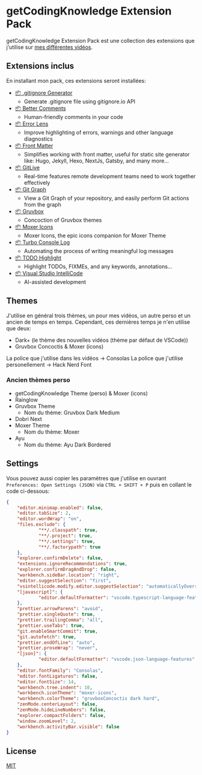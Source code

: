 # getCodingKnowledge Extension Pack

getCodingKnowledge Extension Pack est une collection des extensions que j'utilise sur [mes différentes vidéos](https://www.youtube.com/c/getcodingknowledge).

## Extensions inclus

En installant mon pack, ces extensions seront installées:

- [📦 .gitignore Generator](https://marketplace.visualstudio.com/items?itemName=piotrpalarz.vscode-gitignore-generator)
  - Generate .gitignore file using gitignore.io API
- [📦 Better Comments](https://marketplace.visualstudio.com/items?itemName=aaron-bond.better-comments)
  - Human-friendly comments in your code
- [📦 Error Lens](https://marketplace.visualstudio.com/items?itemName=usernamehw.errorlens)
  - Improve highlighting of errors, warnings and other language diagnostics
- [📦 Front Matter](https://marketplace.visualstudio.com/items?itemName=eliostruyf.vscode-front-matter)
	- Simplifies working with front matter, useful for static site generator like: Hugo, Jekyll, Hexo, NextJs, Gatsby, and many more...
- [📦 GitLive](https://marketplace.visualstudio.com/items?itemName=TeamHub.teamhub)
	- Real-time features remote development teams need to work together effectively
- [📦 Git Graph](https://marketplace.visualstudio.com/items?itemName=mhutchie.git-graph)
  - View a Git Graph of your repository, and easily perform Git actions from the graph
- [📦 Gruvbox](https://marketplace.visualstudio.com/items?itemName=wheredoesyourmindgo.gruvbox-concoctis)
  - Concoction of Gruvbox themes
- [📦 Moxer Icons](https://marketplace.visualstudio.com/items?itemName=Equinusocio.moxer-icons)
  - Moxer Icons, the epic icons companion for Moxer Theme
- [📦 Turbo Console Log](https://marketplace.visualstudio.com/items?itemName=ChakrounAnas.turbo-console-log)
	- Automating the process of writing meaningful log messages
- [📦 TODO Highlight](https://marketplace.visualstudio.com/items?itemName=wayou.vscode-todo-highlight)
	- Highlight TODOs, FIXMEs, and any keywords, annotations...
- [📦 Visual Studio IntelliCode](https://marketplace.visualstudio.com/items?itemName=VisualStudioExptTeam.vscodeintellicode)
  - AI-assisted development

## Themes

J'utilise en général trois thèmes, un pour mes vidéos, un autre perso et un ancien de temps en temps. Cependant, ces dernières temps je n'en utilise que deux:

- Dark+ (le thème des nouvelles vidéos (thème par défaut de VSCode))
- Gruvbox Concoctis & Moxer (icons)

La police que j'utilise dans les vidéos -> Consolas
La police que j'utilise personellement -> Hack Nerd Font

### Ancien thèmes perso

- getCodingKnowledge Theme (perso) & Moxer (icons)
- Rainglow 
- Gruvbox Theme
  - Nom du thème: Gruvbox Dark Medium
- Dobri Next 
- Moxer Theme
  - Nom du thème: Moxer
- Ayu
  - Nom du thème: Ayu Dark Bordered

## Settings

Vous pouvez aussi copier les paramètres que j'utilise en ouvrant `Preferences: Open Settings (JSON)` via `CTRL + SHIFT + P` puis en collant le code ci-dessous:

```json
{
	"editor.minimap.enabled": false,
	"editor.tabSize": 2,
	"editor.wordWrap": "on",
	"files.exclude": {
			"**/.classpath": true,
			"**/.project": true,
			"**/.settings": true,
			"**/.factorypath": true
	},
	"explorer.confirmDelete": false,
	"extensions.ignoreRecommendations": true,
	"explorer.confirmDragAndDrop": false,
	"workbench.sideBar.location": "right",
	"editor.suggestSelection": "first",
	"vsintellicode.modify.editor.suggestSelection": "automaticallyOverrodeDefaultValue",
	"[javascript]": {
			"editor.defaultFormatter": "vscode.typescript-language-features"
	},
	"prettier.arrowParens": "avoid",
	"prettier.singleQuote": true,
	"prettier.trailingComma": "all",
	"prettier.useTabs": true,
	"git.enableSmartCommit": true,
	"git.autofetch": true,
	"prettier.endOfLine": "auto",
	"prettier.proseWrap": "never",
	"[json]": {
			"editor.defaultFormatter": "vscode.json-language-features"
	},
	"editor.fontFamily": "Consolas",
	"editor.fontLigatures": false,
	"editor.fontSize": 14,
	"workbench.tree.indent": 10,
	"workbench.iconTheme": "moxer-icons",
	"workbench.colorTheme": "gruvboxConcoctis dark hard",
	"zenMode.centerLayout": false,
	"zenMode.hideLineNumbers": false,
	"explorer.compactFolders": false,
	"window.zoomLevel": 2,
	"workbench.activityBar.visible": false
}
```

## License

[MIT](https://github.com/noxaled/gckn-pack/blob/master/LICENSE.txt)
